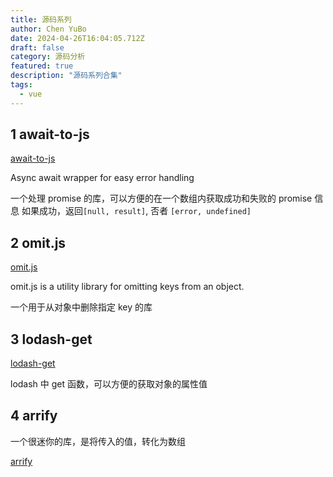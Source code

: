 ```yaml
---
title: 源码系列
author: Chen YuBo
date: 2024-04-26T16:04:05.712Z
draft: false
category: 源码分析
featured: true
description: "源码系列合集"
tags:
  - vue
---
```


## 1 await-to-js

[await-to-js](/blog/await-to-js/)

Async await wrapper for easy error handling

一个处理 promise 的库，可以方便的在一个数组内获取成功和失败的 promise 信息
如果成功，返回`[null, result]`, 否者 `[error, undefined]`

## 2 omit.js

[omit.js](/blog/omit-js/)

omit.js is a utility library for omitting keys from an object.

一个用于从对象中删除指定 key 的库

## 3 lodash-get

[lodash-get](/blog/lodash-get/)

lodash 中 get 函数，可以方便的获取对象的属性值

## 4 arrify

一个很迷你的库，是将传入的值，转化为数组

[arrify](/blog/arrify/)
